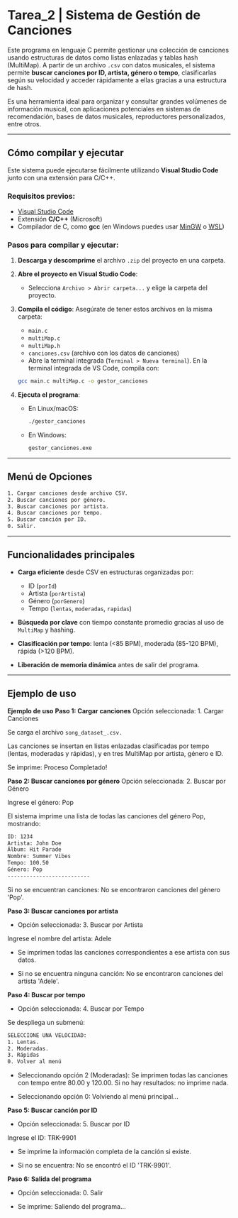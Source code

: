 # Tarea\_2 | Sistema de Gestión de Canciones

Este programa en lenguaje C permite gestionar una colección de canciones usando estructuras de datos como listas enlazadas y tablas hash (MultiMap). A partir de un archivo `.csv` con datos musicales, el sistema permite **buscar canciones por ID, artista, género o tempo**, clasificarlas según su velocidad y acceder rápidamente a ellas gracias a una estructura de hash.

Es una herramienta ideal para organizar y consultar grandes volúmenes de información musical, con aplicaciones potenciales en sistemas de recomendación, bases de datos musicales, reproductores personalizados, entre otros.

---

## Cómo compilar y ejecutar

Este sistema puede ejecutarse fácilmente utilizando **Visual Studio Code** junto con una extensión para C/C++.

### Requisitos previos:

* [Visual Studio Code](https://code.visualstudio.com/)
* Extensión **C/C++** (Microsoft)
* Compilador de C, como **gcc** (en Windows puedes usar [MinGW](https://www.mingw-w64.org/) o [WSL](https://learn.microsoft.com/en-us/windows/wsl/))

### Pasos para compilar y ejecutar:

1. **Descarga y descomprime** el archivo `.zip` del proyecto en una carpeta.

2. **Abre el proyecto en Visual Studio Code**:

   * Selecciona `Archivo > Abrir carpeta...` y elige la carpeta del proyecto.

3. **Compila el código**:
   Asegúrate de tener estos archivos en la misma carpeta:

   * `main.c`
   * `multiMap.c`
   * `multiMap.h`
   * `canciones.csv` (archivo con los datos de canciones)
   * Abre la terminal integrada (`Terminal > Nueva terminal`).
   En la terminal integrada de VS Code, compila con:

   ```bash
   gcc main.c multiMap.c -o gestor_canciones
   ```

4. **Ejecuta el programa**:

   * En Linux/macOS:

     ```bash
     ./gestor_canciones
     ```

   * En Windows:

     ```bash
     gestor_canciones.exe
     ```

---

## Menú de Opciones

```txt
1. Cargar canciones desde archivo CSV.
2. Buscar canciones por género.
3. Buscar canciones por artista.
4. Buscar canciones por tempo.
5. Buscar canción por ID.
0. Salir.
```

---

## Funcionalidades principales

* **Carga eficiente** desde CSV en estructuras organizadas por:

  * ID (`porId`)
  * Artista (`porArtista`)
  * Género (`porGenero`)
  * Tempo (`lentas`, `moderadas`, `rapidas`)

* **Búsqueda por clave** con tiempo constante promedio gracias al uso de `MultiMap` y hashing.

* **Clasificación por tempo**: lenta (<85 BPM), moderada (85-120 BPM), rápida (>120 BPM).

* **Liberación de memoria dinámica** antes de salir del programa.

---

## Ejemplo de uso

**Ejemplo de uso**
**Paso 1: Cargar canciones**
Opción seleccionada: 1. Cargar Canciones

Se carga el archivo `song_dataset_.csv.`

Las canciones se insertan en listas enlazadas clasificadas por tempo (lentas, moderadas y rápidas), y en tres MultiMap por artista, género e ID.

Se imprime:
Proceso Completado!

**Paso 2: Buscar canciones por género**
Opción seleccionada: 2. Buscar por Género

Ingrese el género: Pop

El sistema imprime una lista de todas las canciones del género Pop, mostrando:

```txt
ID: 1234
Artista: John Doe
Álbum: Hit Parade
Nombre: Summer Vibes
Tempo: 100.50
Género: Pop
--------------------------
```

Si no se encuentran canciones:
No se encontraron canciones del género 'Pop'.

**Paso 3: Buscar canciones por artista**
- Opción seleccionada: 3. Buscar por Artista

Ingrese el nombre del artista: Adele

- Se imprimen todas las canciones correspondientes a ese artista con sus datos.

- Si no se encuentra ninguna canción:
  No se encontraron canciones del artista 'Adele'.

**Paso 4: Buscar por tempo**
- Opción seleccionada: 4. Buscar por Tempo

Se despliega un submenú:
```txt
SELECCIONE UNA VELOCIDAD:
1. Lentas.
2. Moderadas.
3. Rápidas
0. Volver al menú
```
- Seleccionando opción 2 (Moderadas):
Se imprimen todas las canciones con tempo entre 80.00 y 120.00.
Si no hay resultados: no imprime nada.

- Seleccionando opción 0:
  Volviendo al menú principal...

**Paso 5: Buscar canción por ID**
- Opción seleccionada: 5. Buscar por ID

Ingrese el ID: TRK-9901

- Se imprime la información completa de la canción si existe.

- Si no se encuentra:
  No se encontró el ID 'TRK-9901'.

**Paso 6: Salida del programa**
- Opción seleccionada: 0. Salir

- Se imprime:
  Saliendo del programa...

